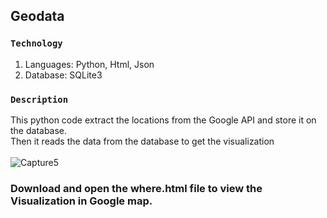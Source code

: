 ## Geodata

### `Technology`

1. Languages: Python, Html, Json
2. Database: SQLite3

### `Description`

This python code extract the locations from the Google API and store it on the database.<br/>
Then it reads the data from the database to get the visualization<br/><br/>
![Capture5](https://user-images.githubusercontent.com/58487474/103335267-7cfa2f80-4a42-11eb-82f0-1b1ae7050ba2.PNG)

### Download and open the where.html file to view the Visualization in Google map.
